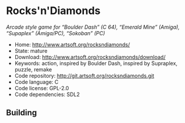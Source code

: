 # Rocks'n'Diamonds

_Arcade style game for “Boulder Dash” (C 64), “Emerald Mine” (Amiga), “Supaplex” (Amiga/PC), “Sokoban” (PC)_

- Home: http://www.artsoft.org/rocksndiamonds/
- State: mature
- Download: http://www.artsoft.org/rocksndiamonds/download/
- Keywords: action, inspired by Boulder Dash, inspired by Supraplex, puzzle, remake
- Code repository: http://git.artsoft.org/rocksndiamonds.git
- Code language: C
- Code license: GPL-2.0
- Code dependencies: SDL2

## Building

